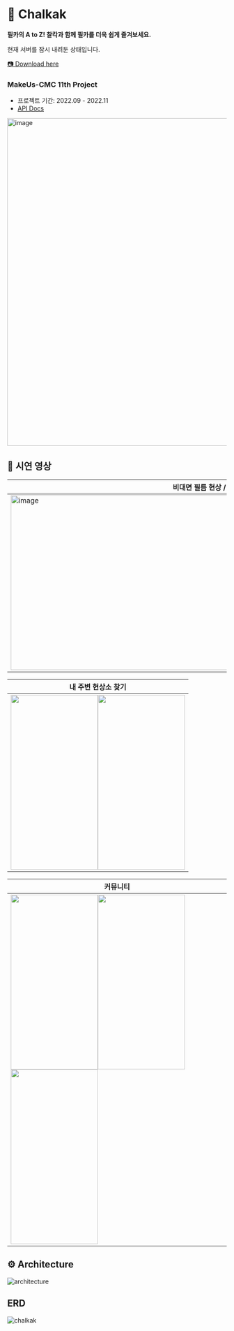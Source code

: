 # 📸 Chalkak
**필카의 A to Z! 찰칵과 함께 필카를 더욱 쉽게 즐겨보세요.** <br>

현재 서버를 잠시 내려둔 상태입니다.

[📷 Download here](https://www.notion.so/Chalkak-076dc8dd85964a23bd073fa1a083e6fc) <br>


### MakeUs-CMC 11th Project
- 프로젝트 기간: 2022.09 - 2022.11
- [API Docs](http://chalkak.shop/swagger-ui/index.html#/)

<img width="1000" height="750" alt="image" src="https://user-images.githubusercontent.com/70634740/204503085-6559ce4b-578e-4cca-9e53-6f7cf44a5cd8.png">
<br>

## 🎥 시연 영상
|비대면 필름 현상 / 스캔|
|------|
|<img width="900" height="400" alt="image" src="https://user-images.githubusercontent.com/70634740/204503506-7da4dee7-f035-4eaa-9841-7c593f5029ea.png">|

|내 주변 현상소 찾기|
|------|
|<img src= "https://user-images.githubusercontent.com/70634740/206471033-03b26bd6-578b-4be1-b9c8-7e9f56b7a03e.gif" width="200" height="400"/><img src= "https://user-images.githubusercontent.com/70634740/206471071-74ba6592-208a-49fd-89b9-aeb19ab3ced7.gif" width="200" height="400"/>|


|커뮤니티|
|------|
|<img src= "https://user-images.githubusercontent.com/70634740/206658618-3415e726-b8a6-4f1d-8ea3-cf19e8a030a9.gif" width="200" height="400"/><img src= "https://user-images.githubusercontent.com/70634740/206658655-d9b0a13e-864d-41dc-8454-891109c2eb03.gif" width="200" height="400"/><img src= "https://user-images.githubusercontent.com/70634740/206658659-4a007415-db82-4058-8424-ad0fe585d4bb.gif" width="200" height="400"/>|




## ⚙️ Architecture
![architecture](https://user-images.githubusercontent.com/70634740/206380571-7bcaaab3-b4ac-4f26-be1a-937477c0b5f6.png)

## ERD

![chalkak](https://user-images.githubusercontent.com/70634740/206471796-453b66c4-3f24-4321-a563-a1bc91f800c4.png)
